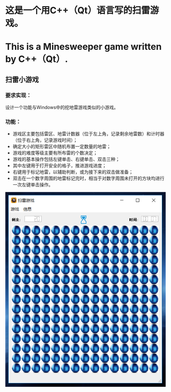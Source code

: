 # 这是一个用C++（Qt）语言写的扫雷游戏。
# This is a Minesweeper game written by C++（Qt）.


## 扫雷小游戏

### 要求实现：
设计一个功能与Windows中的挖地雷游戏类似的小游戏。

### 功能：
- 游戏区主要包括雷区、地雷计数器（位于左上角，记录剩余地雷数）和计时器（位于右上角，记录游戏时间）；
- 确定大小的矩形雷区中随机布置一定数量的地雷；
- 游戏的难度等级主要有所布雷的个数决定；
- 游戏的基本操作包括左键单击、右键单击、双击三种；
- 其中左键用于打开安全的格子，推进游戏进度；
- 右键用于标记地雷，以辅助判断，或为接下来的双击做准备；
- 双击在一个数字周围的地雷标记完时，相当于对数字周围未打开的方块均进行一次左键单击操作。

![扫雷](https://github.com/Baisha-Geek/Curriculum-Design/blob/master/saolei-CPP/picture/sao1.PNG "扫雷")
